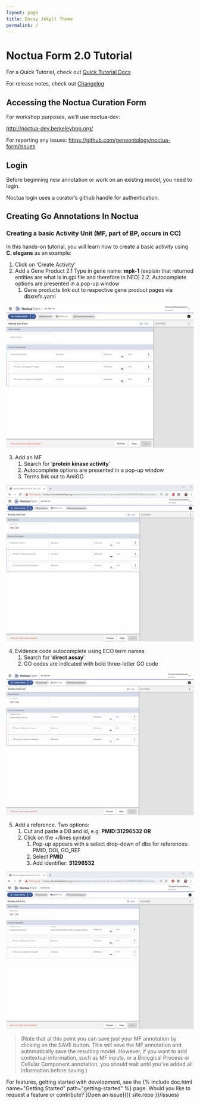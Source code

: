 ```yaml
---
layout: page
title: Docsy Jekyll Theme
permalink: /
---
```


# Noctua Form 2.0 Tutorial

For a Quick Tutorial, check out [Quick Tutorial Docs](docs/quick-outline-tutorial.md)

For release notes, check out [Changelog](docs/changelog.md)

## Accessing the Noctua Curation Form

For workshop purposes, we’ll use noctua-dev:

<http://noctua-dev.berkeleybop.org/>

For reporting any issues: <https://github.com/geneontology/noctua-form/issues>

## Login

Before beginning new annotation or work on an existing model, you need to login.

Noctua login uses a curator’s github handle for authentication.

## Creating Go Annotations In Noctua

### Creating a basic Activity Unit (MF, part of BP, occurs in CC)

In this hands-on tutorial, you will learn how to create a basic activity using
**C. elegans** as an example:

1.  Click on ‘Create Activity’
2.  Add a Gene Product
    2.1  Type in gene name: **mpk-1** (explain that returned entities are what is
        in gpi file and therefore in NEO)
    2.2.  Autocomplete options are presented in a pop-up window
    1.  Gene products link out to respective gene product pages via dbxrefs.yaml

![](assets/img/create-autocomplete.gif)

3.  Add an MF
    1.  Search for ‘**protein kinase activity**’
    2.  Autocomplete options are presented in a pop-up window
    3.  Terms link out to AmiGO


![](assets/img/create-autocomplete-mf-linkouts.gif)


4.  Evidence code autocomplete using ECO term names
    1.  Search for ‘**direct assay**’
    2.  GO codes are indicated with bold three-letter GO code


![](assets/img/create-autocomplete-evidence.gif)


5.  Add a reference. Two options:
    1.  Cut and paste a DB and id, e.g. **PMID:31296532 OR**
    2.  Click on the +/lines symbol
        1.  Pop-up appears with a select drop-down of dbs for references: PMID,
            DOI, GO_REF
        2.  Select **PMID**
        3.  Add identifier: **31296532**


![](assets/img/create-autocomplete-ref.gif)


>   (Note that at this point you can save just your MF annotation by clicking on
>   the SAVE button. This will save the MF annotation and automatically save the
>   resulting model. However, if you want to add contextual information, such as
>   MF inputs, or a Biological Process or Cellular Component annotation, you
>   should wait until you’ve added all information before saving.)





For features, getting started with development, see the {% include doc.html name="Getting Started" path="getting-started" %} page. Would you like to request a feature or contribute?
[Open an issue]({{ site.repo }}/issues)
